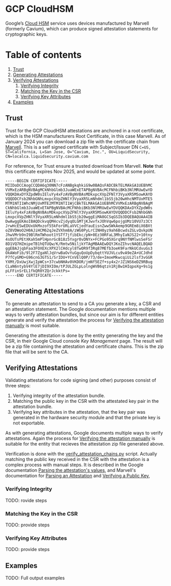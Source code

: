 # GCP CloudHSM

Google’s [Cloud HSM](https://cloud.google.com/kms/docs/hsm) service uses devices manufactured by Marvell (formerly Cavium), which can produce signed attestation statements for cryptographic keys.

# Table of contents
1. [Trust](#trust)
2. [Generating Attestations](#generating-attestations)
3. [Verifying Attestations](#verifying_attestations)
    1. [Verifying Integrity](#verifying-integrity)
    2. [Matching the Key in the CSR](#matching-the-key-in-the-csr)
    3. [Verifying Key Attributes](#verifying-key-attributes)
4. [Examples](#examples)

## Trust

Trust for the GCP CloudHSM attestations are anchored in a root certificate, which is the HSM manufacturers Root Certificate, in this case Marvell.
As of January 2024 you can download a zip file with the certificate chain from [Marvell](https://www.marvell.com/content/dam/marvell/en/public-collateral/security-solutions/liquid_security_certificate.zip). This is a self signed certificate with Subject/Issuer DN `C=US, ST=California, L=San Jose, O="Cavium, Inc.", OU=LiquidSecurity, CN=localca.liquidsecurity.cavium.com`

For reference, for Trust ensure a trusted download from Marvell.
**Note** that this certificate expires Nov 2025, and would be updated at some point.
```
-----BEGIN CERTIFICATE-----
MIIDoDCCAogCCQDA6q30NN7cFzANBgkqhkiG9w0BAQsFADCBkTELMAkGA1UEBhMC
VVMxEzARBgNVBAgMCkNhbGlmb3JuaWExETAPBgNVBAcMCFNhbiBKb3NlMRUwEwYD
VQQKDAxDYXZpdW0sIEluYy4xFzAVBgNVBAsMDkxpcXVpZFNlY3VyaXR5MSowKAYD
VQQDDCFsb2NhbGNhLmxpcXVpZHNlY3VyaXR5LmNhdml1bS5jb20wHhcNMTUxMTE5
MTM1NTI1WhcNMjUxMTE2MTM1NTI1WjCBkTELMAkGA1UEBhMCVVMxEzARBgNVBAgM
CkNhbGlmb3JuaWExETAPBgNVBAcMCFNhbiBKb3NlMRUwEwYDVQQKDAxDYXZpdW0s
IEluYy4xFzAVBgNVBAsMDkxpcXVpZFNlY3VyaXR5MSowKAYDVQQDDCFsb2NhbGNh
LmxpcXVpZHNlY3VyaXR5LmNhdml1bS5jb20wggEiMA0GCSqGSIb3DQEBAQUAA4IB
DwAwggEKAoIBAQDckvqQM4cvZjdyqOLGMTjKJwvfxJOhVqw6pojgUMz10VU7z3Ct
JrwHcESwEDUxUkMxzof55kForURLaVVCjedYauEisnZwwSWkAemp9GREm8iX6BXt
oZ8VDWoO2H0AJiHCM62qJeZVXhm8A/zWG0PyLrCINH0yz9ah6BcwdsZGLvQvkpUN
JhwVMrb9nI9BlRmTWhoot1YSTf7jfibEkc/pN+0Ez30RFaL3MhyIaNJS22+10tny
4sOUTsPEtXKah5mPlHpnrGcB18z5Yxgr0vDNYx+FCPGo95XGrq9NYfNMlwsSeFSr
8D1VQ7HZmipeTB1hQTUQw/K/Rmtw5NiljkYTAgMBAAEwDQYJKoZIhvcNAQELBQAD
ggEBAJjqbFaa3FOXEXcXPX2lCHdcyl8TwOR9f3Rq87MEfb3oeK9FarNkUCdvuGs3
OkAWoFib/9l2F7ZgaNlJqVrwBaOvYuGguQoUpDybqttYUJVLcu9vA9eZA+UCJdhd
P7fCyGMO+G96cnG3GTS1/SrIDU+YCnVElQ0P/73/de+ImoeMkwcqiUi2lsf3vGGR
YXMt/DxUwjXwjIpWCs+37cwbNHAv0VKDOR/jmNf5EZf+sy4x2rJZ1NS6eDZ9RBug
CLaN6ntybV4YlE7jDI9XIOm/tPJULZGLpLolngWVB6qtzn1RjBw1HIqpoXg+9s1g
pLFFinSrEL1fkQR0YZQrJckktPs=
-----END CERTIFICATE-----
```
 
## Generating Attestations

To generate an attestation to send to a CA you generate a key, a CSR and an attestation statement. The Google documentation mentions multiple ways to verify attestation bundles, but since our aim is for different entities generate and verify the attestation the process for [Verifying the attestation manually](https://cloud.google.com/kms/docs/attest-key#verify_chains) is most suitable.

Generating the attestation is done by the entity generating the key and the CSR, in their Google Cloud console *Key Management* page. The result will be a zip file containing the attestation and certificate chains. This is the zip file that will be sent to the CA.

## Verifying Attestations

Validating attestations for code signing (and other) purposes consist of three steps:
1. Verifying integrity of the attestation bundle.
2. Matching the public key in the CSR with the attestated key pair in the attestation bundle.
3. Verifying key attributes in the attestation, that the key pair was generated in the hardware security module and that the private key is not exportable.

As with generating attestations, Google documents multiple ways to verify attestations. Again the process for [Verifying the attestation manually](https://cloud.google.com/kms/docs/attest-key#verify_chains) is suitable for the entity that recieves the attestation zip file generated above.

Verification is done with the [verify_attestation_chains.py](https://github.com/GoogleCloudPlatform/python-docs-samples/tree/main/kms/attestations) script.
Actually matching the public key received in the CSR with the attestation is a complex process with manual steps. It is described in the Google documentation [Parsing the attestation's values](https://cloud.google.com/kms/docs/attest-key#parse_attestation), and Marvell's documentation for [Parsing an Attestation](https://www.marvell.com/products/security-solutions/nitrox-hs-adapters/software-key-attestation.html#ParseAttestation) and [Verifying a Public Key](https://www.marvell.com/products/security-solutions/nitrox-hs-adapters/software-key-attestation.html#VerifyPubKey),

### Verifying Integrity
TODO: rovide steps

### Matching the Key in the CSR
TODO: provide steps

### Verifying Key Attributes
TODO: provide steps

## Examples
TODO: Full output examples

